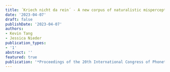 ```yaml
---
title: ´Kriech nicht da rein´ - A new corpus of naturalistic misperception of German misheard sung speech
date: '2023-04-07'
draft: false
publishDate: '2023-04-07'
authors:
- Kevin Tang
- Jessica Nieder
publication_types:
- '1'
abstract: ''
featured: true
publication: '*Proceedings of the 20th International Congress of Phonetic Sciences, Prague, Czech Republic 2023*'
---
```

